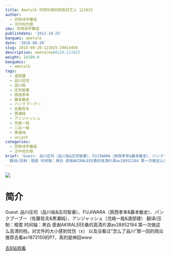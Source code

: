 ```yaml
---
title: Ametalk 时而吵架时而和好艺人 121025
author:
  - 风物诗字幕组
  - 汉中则为橙
zmz: 风物诗字幕组
publishdate: '2012-10-25'
bangumi: ametalk
date: '2018-08-20'
slug: 2018-08-20-121025-29814456
description: ametalk&#8226;121025
weight: 19180.0
bangumis:
  - ametalk
tags:
  - 渡部建
  - 品川庄司
  - 品川祐
  - 庄司智春
  - 原西孝幸
  - 藤本敏史
  - パンクブーブー
  - 佐藤哲夫
  - 黒瀬純
  - アンジャッシュ
  - 児嶋一哉
  - 儿岛一哉
  - 黑濑纯
  - unjash
categories:
  - 风物诗字幕组
  - 汉中则为橙
brief: 'Guest: 品川庄司（品川祐&庄司智春）、FUJIWARA（原西孝幸&藤本敏史）、パンクブーブー（佐藤哲夫&黒瀬純）、アンジャッシュ（児嶋一哉&渡部建）
  翻译/压制：橙君 时间轴：黑白 感谢AKIRALEEE桑的高清片源av28952184 第一次做这么高清的档，对文件的大小感到忧伤（x） 以及没看过“怎么了品川”那一回的观众推荐去看av1873150的P7，真的是神回www'
---
```

![](https://i.imgur.com/LPoV2tM.jpg)
# 简介  
Guest: 品川庄司（品川祐&庄司智春）、FUJIWARA（原西孝幸&藤本敏史）、パンクブーブー（佐藤哲夫&黒瀬純）、アンジャッシュ（児嶋一哉&渡部建）
翻译/压制：橙君 时间轴：黑白
感谢AKIRALEEE桑的高清片源av28952184 第一次做这么高清的档，对文件的大小感到忧伤（x）
以及没看过“怎么了品川”那一回的观众推荐去看av1873150的P7，真的是神回www  

[去B站观看](https://www.bilibili.com/video/av29814456/)
 
